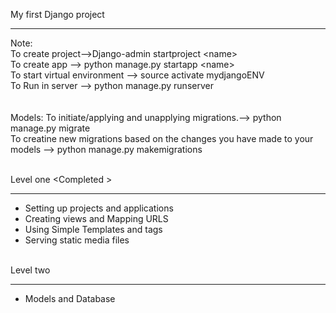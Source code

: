 My first Django project
<hr>
Note: <br>
To create project-->Django-admin startproject &lt;name&gt; <br>
To create app --> python manage.py startapp &lt;name&gt; <br>
To start virtual environment --> source activate mydjangoENV  <br>
To Run in server --> python manage.py runserver<br><br>
<br>
Models:
To initiate/applying and unapplying migrations.--> python manage.py migrate  <br>
To creatine new migrations based on the changes you have made to your models --> python manage.py makemigrations<br>
<br>

Level one 	&lt;Completed	&gt;<br>
<hr>
<ul>
  <li>Setting up projects and applications</li>
  <li>Creating views and Mapping URLS</li>
  <li>Using Simple Templates and tags</li>
  <li>Serving static media files</li>
</ul>
<br>
Level two <br>
<hr>
<ul>
  <li>Models and Database</li>
</ul>
